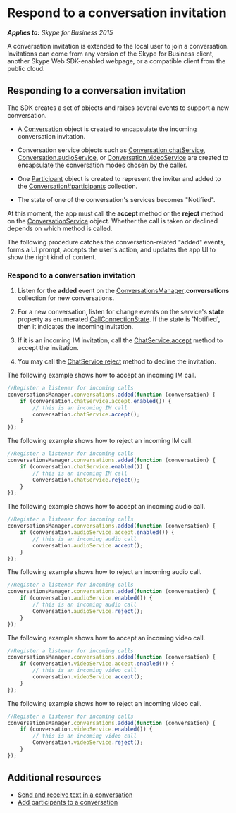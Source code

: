
# Respond to a conversation invitation


 _**Applies to:** Skype for Business 2015_

A conversation invitation is extended to the local user to join a conversation. Invitations can come from any version of the Skype for Business client, another Skype Web SDK-enabled webpage, or a compatible client from the public cloud. 


## Responding to a conversation invitation

The SDK creates a set of objects and raises several events to support a new conversation. 


- A [Conversation]( http://officedev.github.io/skype-docs/Skype/WebSDK/model/api/interfaces/jcafe.conversation.html) object is created to encapsulate the incoming conversation invitation.
    
- Conversation service objects such as [Conversation.chatService](http://officedev.github.io/skype-docs/Skype/WebSDK/model/api/interfaces/jcafe.conversation.html#chatservice), [Conversation.audioService](http://officedev.github.io/skype-docs/Skype/WebSDK/model/api/interfaces/jcafe.conversation.html#audioservice), or [Conversation.videoService](http://officedev.github.io/skype-docs/Skype/WebSDK/model/api/interfaces/jcafe.conversation.html#videoservice) are created to encapsulate the conversation modes chosen by the caller.
    
- One [Participant](http://officedev.github.io/skype-docs/Skype/WebSDK/model/api/interfaces/jcafe.participant.html) object is created to represent the inviter and added to the [Conversation#participants](http://officedev.github.io/skype-docs/Skype/WebSDK/model/api/interfaces/jcafe.conversation.html#participants) collection.
    
- The state of one of the conversation's services becomes "Notified".
    
At this moment, the app must call the  **accept** method or the **reject** method on the [ConversationService](http://officedev.github.io/skype-docs/Skype/WebSDK/model/api/interfaces/jcafe.conversationservice.html) object. Whether the call is taken or declined depends on which method is called.

The following procedure catches the conversation-related "added" events, forms a UI prompt, accepts the user's action, and updates the app UI to show the right kind of content.


### Respond to a conversation invitation


1. Listen for the  **added** event on the [ConversationsManager](http://officedev.github.io/skype-docs/Skype/WebSDK/model/api/interfaces/jcafe.conversationsmanager.html)**.conversations** collection for new conversations.
    
2. For a new conversation, listen for change events on the service's  **state** property as enumerated [CallConnectionState](http://officedev.github.io/skype-docs/Skype/WebSDK/model/api/modules/jcafe.html#callconnectionstate). If the state is 'Notified', then it indicates the incoming invitation.
    
3. If it is an incoming IM invitation, call the [ChatService.accept](http://officedev.github.io/skype-docs/Skype/WebSDK/model/api/interfaces/jcafe.chatservice.html#accept) method to accept the invitation.
    
4. You may call the [ChatService.reject]( http://officedev.github.io/skype-docs/Skype/WebSDK/model/api/interfaces/jcafe.chatservice.html#reject) method to decline the invitation.
    
The following example shows how to accept an incoming IM call.




```js
//Register a listener for incoming calls
conversationsManager.conversations.added(function (conversation) {
    if (conversation.chatService.accept.enabled()) {
        // this is an incoming IM call
        conversation.chatService.accept();
    }
});

```

The following example shows how to reject an incoming IM call.




```js
//Register a listener for incoming calls
conversationsManager.conversations.added(function (conversation) {
    if (conversation.chatService.enabled()) {
        // this is an incoming IM call
        Conversation.chatService.reject();
    }
});

```

The following example shows how to accept an incoming audio call.




```js
//Register a listener for incoming calls
conversationsManager.conversations.added(function (conversation) {
    if (conversation.audioService.accept.enabled()) {
        // this is an incoming audio call
        conversation.audioService.accept();
    }
});

```

The following example shows how to reject an incoming audio call.




```js
//Register a listener for incoming calls
conversationsManager.conversations.added(function (conversation) {
    if (conversation.audioService.enabled()) {
        // this is an incoming audio call
        Conversation.audioService.reject();
    }
});

```

The following example shows how to accept an incoming video call.




```js
//Register a listener for incoming calls
conversationsManager.conversations.added(function (conversation) {
    if (conversation.videoService.accept.enabled()) {
        // this is an incoming video call
        conversation.videoService.accept();
    }
});

```

The following example shows how to reject an incoming video call.




```js
//Register a listener for incoming calls
conversationsManager.conversations.added(function (conversation) {
    if (conversation.videoService.enabled()) {
        // this is an incoming video call
        Conversation.videoService.reject();
    }
});

```


## Additional resources

- [Send and receive text in a conversation](SendReceiveText.md)
- [Add participants to a conversation](AddParticipants.md)
